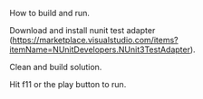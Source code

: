 How to build and run.


Download and install nunit test adapter (https://marketplace.visualstudio.com/items?itemName=NUnitDevelopers.NUnit3TestAdapter).

Clean and build solution.

Hit f11 or the play button to run.

